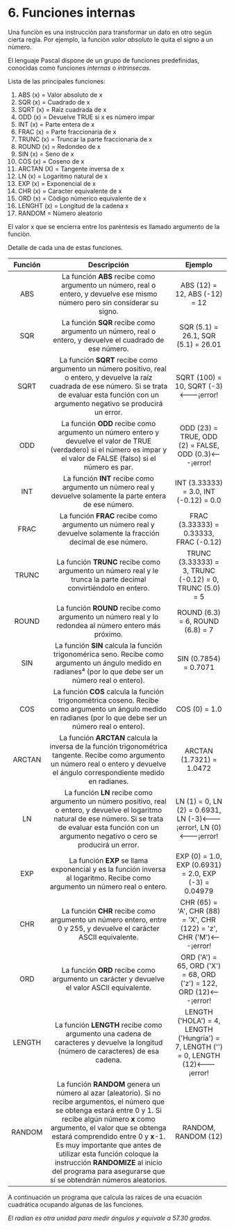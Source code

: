 # 6. Funciones internas

Una funciòn es una instrucciòn para transformar un dato en otro segùn cierta regla. Por ejemplo, la funciòn *valor absoluto* le quita el signo a un nùmero.

El lenguaje Pascal dispone de un grupo de funciones predefinidas, conocidas como funciones *internas* o *intrìnsecas*.

Lista de las principales funciones:

1. ABS (x) = Valor absoluto de x
2. SQR (x) = Cuadrado de x
3. SQRT (x) = Raìz cuadrada de x
4. ODD (x) = Devuelve TRUE si x es nùmero impar
5. INT (x) = Parte entera de x
6. FRAC (x) = Parte fraccionaria de x
7. TRUNC (x) = Truncar la parte fraccionaria de x
8. ROUND (x) = Redondeo de x
9. SIN (x) = Seno de x
10. COS (x) = Coseno de x
11. ARCTAN (X) = Tangente inversa de x
12. LN (x) = Logaritmo natural de x
13. EXP (x) = Exponencial de x
14. CHR (x) = Caracter equivalente de x
15. ORD (x) = Còdigo nùmerico equivalente de x
16. LENGHT (x) = Longitud de la cadena x
17. RANDOM = Nùmero aleatorio

El valor x que se encierra entre los parèntesis es llamado argumento de la funciòn.

Detalle de cada una de estas funciones.

|  Función     |                           Descripción                            |       Ejemplo      |
|:------------:|:----------------------------------------------------------------:|:------------------:|
|ABS|La función **ABS** recibe como argumento un número, real o entero, y devuelve ese mismo número pero sin considerar su signo.|ABS (12) = 12, ABS (-12) = 12|
|SQR|La función  **SQR** recibe como argumento un número, real o entero, y devuelve el cuadrado de ese número.|SQR (5.1) = 26.1, SQR (5.1) = 26.01|
|SQRT|La función **SQRT** recibe como argumento un número positivo, real o entero, y devuelve la raíz cuadrada de ese número. Si se trata de evaluar esta función con un argumento negativo se producirá un error.|SQRT (100) = 10, SQRT (-3)<---¡error!|
|ODD|La función **ODD**  recibe como argumento un número entero y devuelve el valor de TRUE (verdadero) si el número es impar y el valor de FALSE (falso) si el número es par.|ODD (23) = TRUE, ODD (2) = FALSE, ODD (0.3)<---¡error!|
|INT|La función **INT** recibe como argumento un número real y devuelve solamente la parte entera de ese número.|INT (3.33333) = 3.0, INT (-0.12) = 0.0|
|FRAC|La función **FRAC** recibe como argumento un número real y devuelve solamente la fracción decimal de ese número.|FRAC (3.33333) = 0.33333, FRAC (-0.12)|
|TRUNC|La función **TRUNC** recibe como argumento un número real  y le trunca la parte decimal convirtiéndolo en entero.|TRUNC (3.33333) = 3, TRUNC (-0.12) = 0, TRUNC (5.0) = 5|
|ROUND|La función **ROUND** recibe como argumento un número real y lo redondea al número entero más próximo.|ROUND (6.3) = 6, ROUND (6.8) = 7|
|SIN|La función **SIN** calcula la función trigonomérica seno. Recibe como argumento un ángulo medido en radianes⁴ (por lo que debe ser un número real o entero).|SIN (0.7854) = 0.7071|
|COS|La función **COS** calcula la función trigonométrica coseno. Recibe como argumento un ángulo medido en radianes (por lo que debe ser un número real o entero).|COS (0) = 1.0|
|ARCTAN|La función **ARCTAN** calcula la inversa de la función trigonométrica tangente. Recibe como argumento un número real o entero y devuelve el ángulo correspondiente medido en radianes.|ARCTAN (1.7321) = 1.0472|
|LN|La función **LN** recibe como argumento un número positivo, real o entero, y devuelve el logaritmo natural de ese número. Si se trata de evaluar esta función con un argumento negativo o cero se producirá un error.|LN (1) = 0, LN (2) = 0.6931, LN (-3)<---¡error!, LN (0)<---¡error!|
|EXP|La función **EXP** se llama exponencial y es la función inversa al logaritmo. Recibe como argumento un número real o entero.|EXP (0) = 1.0, EXP (0.6931) = 2.0, EXP (-3) = 0.04979|
|CHR|La función **CHR** recibe como argumento un número entero, entre 0 y 255, y devuelve el carácter ASCII equivalente.|CHR (65) = 'A', CHR (88) = 'X', CHR (122) = 'z', CHR ('M')<---¡error!|
|ORD|La función **ORD** recibe como argumento un carácter y devuelve el valor ASCII equivalente.|ORD ('A') = 65, ORD ('X') = 68, ORD ('z') = 122, ORD (12)<---¡error!|
|LENGTH|La función **LENGTH** recibe como argumento una cadena de caracteres y devuelve la longitud (número de caracteres) de esa cadena.|LENGTH ('HOLA') = 4, LENGTH ('Hungría') = 7, LENGTH ('') = 0, LENGTH (12)<---¡error!|
|RANDOM|La función **RANDOM** genera un número al azar (aleatorio). Si no recibe argumentos, el número que se obtenga estará entre 0 y 1. Si recibe algún número **x** como argumento, el valor que se obtenga estará comprendido entre 0 y **x**-1. Es muy importante que antes de utilizar esta función coloque la instrucción **RANDOMIZE** al inicio del programa para asegurarse que sí se obtendrán números aleatorios.|RANDOM, RANDOM (12)|

A continuación un programa que calcula las raíces de una ecuación cuadrática ocupando algunas de las funciones.

*El radian es otra unidad para medir ángulos y equivale a 57.30 grados.*